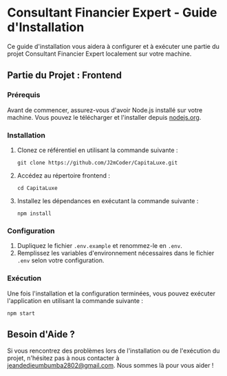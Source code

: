 # Consultant Financier Expert - Guide d'Installation

Ce guide d'installation vous aidera à configurer et à exécuter une partie du projet Consultant Financier Expert localement sur votre machine.

## Partie du Projet : Frontend

### Prérequis

Avant de commencer, assurez-vous d'avoir Node.js installé sur votre machine. Vous pouvez le télécharger et l'installer depuis [nodejs.org](https://nodejs.org/).

### Installation

1. Clonez ce référentiel en utilisant la commande suivante :

   ```
   git clone https://github.com/J2mCoder/CapitaLuxe.git
   ```

2. Accédez au répertoire frontend :

   ```
   cd CapitaLuxe
   ```

3. Installez les dépendances en exécutant la commande suivante :

   ```
   npm install
   ```

### Configuration

1. Dupliquez le fichier `.env.example` et renommez-le en `.env`.
2. Remplissez les variables d'environnement nécessaires dans le fichier `.env` selon votre configuration.

### Exécution

Une fois l'installation et la configuration terminées, vous pouvez exécuter l'application en utilisant la commande suivante :

```
npm start
```

## Besoin d'Aide ?

Si vous rencontrez des problèmes lors de l'installation ou de l'exécution du projet, n'hésitez pas à nous contacter à [jeandedieumbumba2802@gmail.com](mailto:jeandedieumbumba2802@gmail.com). Nous sommes là pour vous aider !
